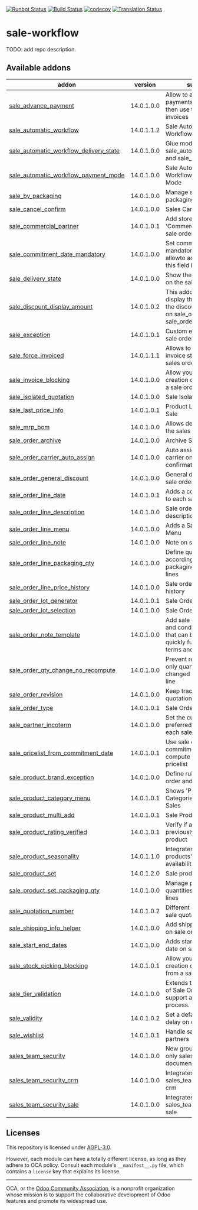 [![Runbot Status](https://runbot.odoo-community.org/runbot/badge/flat/167/14.0.svg)](https://runbot.odoo-community.org/runbot/repo/github-com-oca-sale-workflow-167)
[![Build Status](https://travis-ci.com/OCA/sale-workflow.svg?branch=14.0)](https://travis-ci.com/OCA/sale-workflow)
[![codecov](https://codecov.io/gh/OCA/sale-workflow/branch/14.0/graph/badge.svg)](https://codecov.io/gh/OCA/sale-workflow)
[![Translation Status](https://translation.odoo-community.org/widgets/sale-workflow-14-0/-/svg-badge.svg)](https://translation.odoo-community.org/engage/sale-workflow-14-0/?utm_source=widget)

<!-- /!\ do not modify above this line -->

# sale-workflow

TODO: add repo description.

<!-- /!\ do not modify below this line -->

<!-- prettier-ignore-start -->

[//]: # (addons)

Available addons
----------------
addon | version | summary
--- | --- | ---
[sale_advance_payment](sale_advance_payment/) | 14.0.1.0.0 | Allow to add advance payments on sales and then use them on invoices
[sale_automatic_workflow](sale_automatic_workflow/) | 14.0.1.1.2 | Sale Automatic Workflow
[sale_automatic_workflow_delivery_state](sale_automatic_workflow_delivery_state/) | 14.0.1.0.0 | Glue module for sale_automatic_workflow and sale_delivery_state
[sale_automatic_workflow_payment_mode](sale_automatic_workflow_payment_mode/) | 14.0.1.0.0 | Sale Automatic Workflow - Payment Mode
[sale_by_packaging](sale_by_packaging/) | 14.0.1.0.0 | Manage sale of packaging
[sale_cancel_confirm](sale_cancel_confirm/) | 14.0.1.0.0 | Sales Cancel Confirm
[sale_commercial_partner](sale_commercial_partner/) | 14.0.1.0.1 | Add stored related field 'Commercial Entity' on sale orders
[sale_commitment_date_mandatory](sale_commitment_date_mandatory/) | 14.0.1.0.0 | Set commitment data mandatory and don't allowto add lines unless this field is filled
[sale_delivery_state](sale_delivery_state/) | 14.0.1.0.0 | Show the delivery state on the sale order
[sale_discount_display_amount](sale_discount_display_amount/) | 14.0.1.0.2 | This addon intends to display the amount of the discount computed on sale_order_line and sale_order level
[sale_exception](sale_exception/) | 14.0.1.0.1 | Custom exceptions on sale order
[sale_force_invoiced](sale_force_invoiced/) | 14.0.1.1.1 | Allows to force the invoice status of the sales order to Invoiced
[sale_invoice_blocking](sale_invoice_blocking/) | 14.0.1.0.0 | Allow you to block the creation of invoices from a sale order.
[sale_isolated_quotation](sale_isolated_quotation/) | 14.0.1.0.0 | Sale Isolated Quotation
[sale_last_price_info](sale_last_price_info/) | 14.0.1.0.1 | Product Last Price Info - Sale
[sale_mrp_bom](sale_mrp_bom/) | 14.0.1.0.0 | Allows define a BOM in the sales lines.
[sale_order_archive](sale_order_archive/) | 14.0.1.0.0 | Archive Sale Orders
[sale_order_carrier_auto_assign](sale_order_carrier_auto_assign/) | 14.0.1.0.0 | Auto assign delivery carrier on sale order confirmation
[sale_order_general_discount](sale_order_general_discount/) | 14.0.1.0.0 | General discount per sale order
[sale_order_line_date](sale_order_line_date/) | 14.0.1.0.1 | Adds a commitment date to each sale order line.
[sale_order_line_description](sale_order_line_description/) | 14.0.1.0.0 | Sale order line description
[sale_order_line_menu](sale_order_line_menu/) | 14.0.1.0.0 | Adds a Sale Order Lines Menu
[sale_order_line_note](sale_order_line_note/) | 14.0.1.0.0 | Note on sale order line
[sale_order_line_packaging_qty](sale_order_line_packaging_qty/) | 14.0.1.0.0 | Define quantities according to product packaging on sale order lines
[sale_order_line_price_history](sale_order_line_price_history/) | 14.0.1.0.0 | Sale order line price history
[sale_order_lot_generator](sale_order_lot_generator/) | 14.0.1.0.1 | Sale Order Lot Generator
[sale_order_lot_selection](sale_order_lot_selection/) | 14.0.1.0.0 | Sale Order Lot Selection
[sale_order_note_template](sale_order_note_template/) | 14.0.1.0.0 | Add sale orders terms and conditions template that can be used to quickly fullfill sale order terms and conditions
[sale_order_qty_change_no_recompute](sale_order_qty_change_no_recompute/) | 14.0.1.0.0 | Prevent recompute if only quantity has changed in sale order line
[sale_order_revision](sale_order_revision/) | 14.0.1.0.0 | Keep track of revised quotations
[sale_order_type](sale_order_type/) | 14.0.1.0.1 | Sale Order Type
[sale_partner_incoterm](sale_partner_incoterm/) | 14.0.1.0.0 | Set the customer preferred incoterm on each sales order
[sale_pricelist_from_commitment_date](sale_pricelist_from_commitment_date/) | 14.0.1.0.1 | Use sale order commitment date to compute line price from pricelist
[sale_product_brand_exception](sale_product_brand_exception/) | 14.0.1.0.0 | Define rules for sale order and brands
[sale_product_category_menu](sale_product_category_menu/) | 14.0.1.0.1 | Shows 'Product Categories' menu item in Sales
[sale_product_multi_add](sale_product_multi_add/) | 14.0.1.0.1 | Sale Product Multi Add
[sale_product_rating_verified](sale_product_rating_verified/) | 14.0.1.0.1 | Verify if a user has previously bought a product
[sale_product_seasonality](sale_product_seasonality/) | 14.0.1.1.0 | Integrates rules for products' seasonal availability with sales
[sale_product_set](sale_product_set/) | 14.0.1.2.0 | Sale product set
[sale_product_set_packaging_qty](sale_product_set_packaging_qty/) | 14.0.1.0.0 | Manage packaging and quantities on product set lines
[sale_quotation_number](sale_quotation_number/) | 14.0.1.0.2 | Different sequence for sale quotations
[sale_shipping_info_helper](sale_shipping_info_helper/) | 14.0.1.0.0 | Add shipping amounts on sale order
[sale_start_end_dates](sale_start_end_dates/) | 14.0.1.0.0 | Adds start date and end date on sale order lines
[sale_stock_picking_blocking](sale_stock_picking_blocking/) | 14.0.1.0.1 | Allow you to block the creation of deliveries from a sale order.
[sale_tier_validation](sale_tier_validation/) | 14.0.1.0.0 | Extends the functionality of Sale Orders to support a tier validation process.
[sale_validity](sale_validity/) | 14.0.1.0.2 | Set a default validity delay on quotations
[sale_wishlist](sale_wishlist/) | 14.0.1.0.1 | Handle sale wishlist for partners
[sales_team_security](sales_team_security/) | 14.0.1.0.0 | New group for seeing only sales channel's documents
[sales_team_security_crm](sales_team_security_crm/) | 14.0.1.0.0 | Integrates sales_team_security with crm
[sales_team_security_sale](sales_team_security_sale/) | 14.0.1.0.0 | Integrates sales_team_security with sale

[//]: # (end addons)

<!-- prettier-ignore-end -->

## Licenses

This repository is licensed under [AGPL-3.0](LICENSE).

However, each module can have a totally different license, as long as they adhere to OCA
policy. Consult each module's `__manifest__.py` file, which contains a `license` key
that explains its license.

----

OCA, or the [Odoo Community Association](http://odoo-community.org/), is a nonprofit
organization whose mission is to support the collaborative development of Odoo features
and promote its widespread use.
